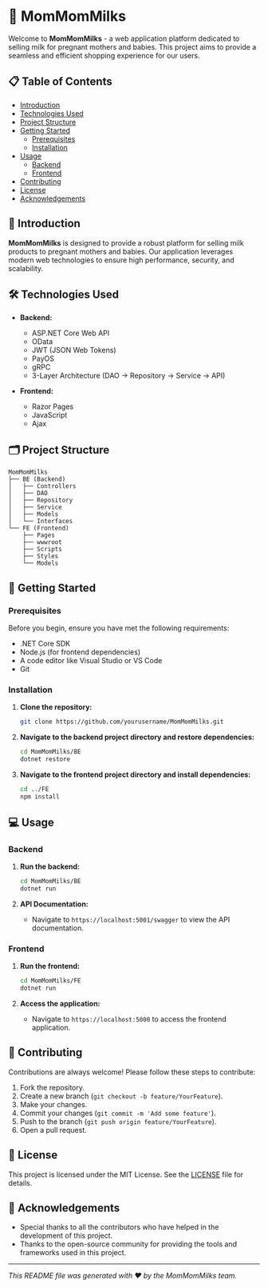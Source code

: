 # 🍼 MomMomMilks

Welcome to **MomMomMilks** - a web application platform dedicated to selling milk for pregnant mothers and babies. This project aims to provide a seamless and efficient shopping experience for our users.

## 📋 Table of Contents

- [Introduction](#introduction)
- [Technologies Used](#technologies-used)
- [Project Structure](#project-structure)
- [Getting Started](#getting-started)
  - [Prerequisites](#prerequisites)
  - [Installation](#installation)
- [Usage](#usage)
  - [Backend](#backend)
  - [Frontend](#frontend)
- [Contributing](#contributing)
- [License](#license)
- [Acknowledgements](#acknowledgements)

## 🌟 Introduction

**MomMomMilks** is designed to provide a robust platform for selling milk products to pregnant mothers and babies. Our application leverages modern web technologies to ensure high performance, security, and scalability.

## 🛠️ Technologies Used

- **Backend:**
  - ASP.NET Core Web API
  - OData
  - JWT (JSON Web Tokens)
  - PayOS
  - gRPC
  - 3-Layer Architecture (DAO -> Repository -> Service -> API)

- **Frontend:**
  - Razor Pages
  - JavaScript
  - Ajax

## 🗂 Project Structure

```
MomMomMilks
├── BE (Backend)
│   ├── Controllers
│   ├── DAO
│   ├── Repository
│   ├── Service
│   ├── Models
│   └── Interfaces
└── FE (Frontend)
    ├── Pages
    ├── wwwroot
    ├── Scripts
    ├── Styles
    └── Models
```

## 🚀 Getting Started

### Prerequisites

Before you begin, ensure you have met the following requirements:
- .NET Core SDK
- Node.js (for frontend dependencies)
- A code editor like Visual Studio or VS Code
- Git

### Installation

1. **Clone the repository:**

    ```bash
    git clone https://github.com/yourusername/MomMomMilks.git
    ```

2. **Navigate to the backend project directory and restore dependencies:**

    ```bash
    cd MomMomMilks/BE
    dotnet restore
    ```

3. **Navigate to the frontend project directory and install dependencies:**

    ```bash
    cd ../FE
    npm install
    ```

## 💻 Usage

### Backend

1. **Run the backend:**

    ```bash
    cd MomMomMilks/BE
    dotnet run
    ```

2. **API Documentation:**
   - Navigate to `https://localhost:5001/swagger` to view the API documentation.

### Frontend

1. **Run the frontend:**

    ```bash
    cd MomMomMilks/FE
    dotnet run
    ```

2. **Access the application:**
   - Navigate to `https://localhost:5000` to access the frontend application.

## 🤝 Contributing

Contributions are always welcome! Please follow these steps to contribute:

1. Fork the repository.
2. Create a new branch (`git checkout -b feature/YourFeature`).
3. Make your changes.
4. Commit your changes (`git commit -m 'Add some feature'`).
5. Push to the branch (`git push origin feature/YourFeature`).
6. Open a pull request.

## 📜 License

This project is licensed under the MIT License. See the [LICENSE](LICENSE) file for details.

## 🙏 Acknowledgements

- Special thanks to all the contributors who have helped in the development of this project.
- Thanks to the open-source community for providing the tools and frameworks used in this project.

---

*This README file was generated with ❤️ by the MomMomMilks team.*
